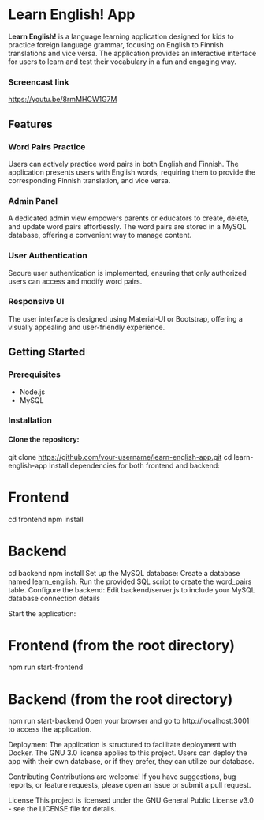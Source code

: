 # Learn English! App

**Learn English!** is a language learning application designed for kids to practice foreign language grammar, focusing on English to Finnish translations and vice versa. The application provides an interactive interface for users to learn and test their vocabulary in a fun and engaging way.

### Screencast link

https://youtu.be/8rmMHCW1G7M

## Features

### Word Pairs Practice

Users can actively practice word pairs in both English and Finnish. The application presents users with English words, requiring them to provide the corresponding Finnish translation, and vice versa.

### Admin Panel

A dedicated admin view empowers parents or educators to create, delete, and update word pairs effortlessly. The word pairs are stored in a MySQL database, offering a convenient way to manage content.

### User Authentication

Secure user authentication is implemented, ensuring that only authorized users can access and modify word pairs.

### Responsive UI

The user interface is designed using Material-UI or Bootstrap, offering a visually appealing and user-friendly experience.

## Getting Started

### Prerequisites

- Node.js
- MySQL

### Installation

#### Clone the repository:

git clone https://github.com/your-username/learn-english-app.git
cd learn-english-app
Install dependencies for both frontend and backend:

# Frontend

cd frontend
npm install

# Backend

cd backend
npm install
Set up the MySQL database:
Create a database named learn_english.
Run the provided SQL script to create the word_pairs table.
Configure the backend:
Edit backend/server.js to include your MySQL database connection details

Start the application:

# Frontend (from the root directory)

npm run start-frontend

# Backend (from the root directory)

npm run start-backend
Open your browser and go to http://localhost:3001 to access the application.

Deployment
The application is structured to facilitate deployment with Docker. The GNU 3.0 license applies to this project. Users can deploy the app with their own database, or if they prefer, they can utilize our database.

Contributing
Contributions are welcome! If you have suggestions, bug reports, or feature requests, please open an issue or submit a pull request.

License
This project is licensed under the GNU General Public License v3.0 - see the LICENSE file for details.
